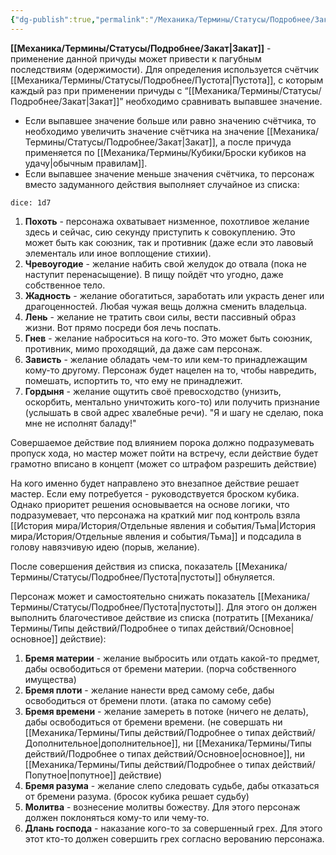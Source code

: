 ```yaml
---
{"dg-publish":true,"permalink":"/Механика/Термины/Статусы/Подробнее/Закат/","noteIcon":"","created":"2025-09-12T19:47:48.790+03:00","updated":"2025-09-24T18:10:43.393+03:00"}
---
```




**[[Механика/Термины/Статусы/Подробнее/Закат\|Закат]]** - применение данной причуды может привести к пагубным последствиям (одержимости). Для определения используется счётчик [[Механика/Термины/Статусы/Подробнее/Пустота\|Пустота]], с которым каждый раз при применении причуды с “[[Механика/Термины/Статусы/Подробнее/Закат\|Закат]]” необходимо сравнивать выпавшее значение. 
- Если выпавшее значение больше или равно значению счётчика, то необходимо увеличить значение счётчика на значение [[Механика/Термины/Статусы/Подробнее/Закат\|Закат]], а после причуда применяется по [[Механика/Термины/Кубики/Броски кубиков на удачу\|обычным правилам]].
- Если выпавшее значение меньше значения счётчика, то персонаж вместо задуманного действия выполняет случайное из списка:


`dice: 1d7`


1. **Похоть** - персонажа охватывает низменное, похотливое желание здесь и сейчас, сию секунду приступить к совокуплению. Это может быть как союзник, так и противник (даже если это лавовый элементаль или иное воплощение стихии). 
2. **Чревоугодие** - желание набить свой желудок до отвала (пока не наступит перенасыщение). В пищу пойдёт что угодно, даже собственное тело. 
3. **Жадность** - желание обогатиться, заработать или украсть денег или драгоценностей. Любая чужая вещь должна сменить владельца. 
4. **Лень** - желание не тратить свои силы, вести пассивный образ жизни. Вот прямо посреди боя лечь поспать.
5. **Гнев** - желание наброситься на кого-то. Это может быть союзник, противник, мимо проходящий, да даже сам персонаж. 
6. **Зависть** - желание обладать чем-то или кем-то принадлежащим кому-то другому. Персонаж будет нацелен на то, чтобы навредить, помешать, испортить то, что ему не принадлежит. 
7. **Гордыня** - желание ощутить своё превосходство (унизить, оскорбить, ментально уничтожить кого-то) или получить признание (услышать в свой адрес хвалебные речи). "Я и шагу не сделаю, пока мне не исполнят баладу!"

Совершаемое действие под влиянием порока должно подразумевать пропуск хода, но мастер может пойти на встречу, если действие будет грамотно вписано в концепт (может со штрафом разрешить действие)


На кого именно будет направлено это внезапное действие решает мастер. Если ему потребуется - руководствуется броском кубика. Однако приоритет решения основывается на основе логики, что подразумевает, что персонажа на краткий миг под контроль взяла [[История мира/История/Отдельные явления и события/Тьма\|История мира/История/Отдельные явления и события/Тьма]] и подсадила в голову навязчивую идею (порыв, желание). 

После совершения действия из списка, показатель [[Механика/Термины/Статусы/Подробнее/Пустота\|пустоты]] обнуляется.

Персонаж может и самостоятельно снижать показатель [[Механика/Термины/Статусы/Подробнее/Пустота\|пустоты]]. Для этого он должен выполнить благочестивое действие из списка (потратить [[Механика/Термины/Типы действий/Подробнее о типах действий/Основное\|основное]] действие): 

1. **Бремя материи** - желание выбросить или отдать какой-то предмет, дабы освободиться от бремени материи. (порча собственного имущества)
2. **Бремя плоти** - желание нанести вред самому себе, дабы освободиться от бремени плоти. (атака по самому себе)
3. **Бремя времени** - желание замереть в потоке (ничего не делать), дабы освободиться от бремени времени. (не совершать ни [[Механика/Термины/Типы действий/Подробнее о типах действий/Дополнительное\|дополнительное]], ни [[Механика/Термины/Типы действий/Подробнее о типах действий/Основное\|основное]], ни [[Механика/Термины/Типы действий/Подробнее о типах действий/Попутное\|попутное]] действие)
4. **Бремя разума** - желание слепо следовать судьбе, дабы отказаться от бремени разума. (бросок кубика решает судьбу)
5. **Молитва** - вознесение молитвы божеству. Для этого персонаж должен поклоняться кому-то или чему-то. 
6. **Длань господа** - наказание кого-то за совершенный грех. Для этого этот кто-то должен совершить грех согласно верованию персонажа.

